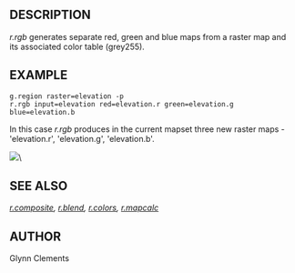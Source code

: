 ## DESCRIPTION

*r.rgb* generates separate red, green and blue maps from a raster map
and its associated color table (grey255).

## EXAMPLE

```
g.region raster=elevation -p
r.rgb input=elevation red=elevation.r green=elevation.g blue=elevation.b
```

In this case *r.rgb* produces in the current mapset three new raster
maps - \'elevation.r\', \'elevation.g\', \'elevation.b\'.

![](r_rgb_elevation.png)\

## SEE ALSO

*[r.composite](r.composite.html), [r.blend](r.blend.html),
[r.colors](r.colors.html), [r.mapcalc](r.mapcalc.html)*

## AUTHOR

Glynn Clements
